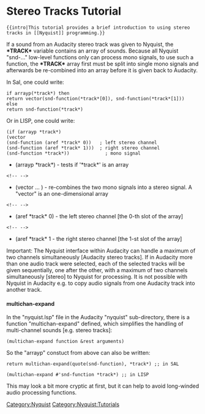 # Stereo Tracks Tutorial

```
{{intro|This tutorial provides a brief introduction to using stereo tracks in [[Nyquist]] programming.}}
```

If a sound from an Audacity stereo track was given to Nyquist, the **\*TRACK\*** variable contains an array of sounds. Because all Nyquist "snd-..." low-level functions only can process mono signals, to use such a function, the **\*TRACK\*** array first must be split into single mono signals and afterwards be re-combined into an array before it is given back to Audacity.

In Sal, one could write:

&#x20;`if arrayp(*track*) then`\
`return vector(snd-function(*track*[0]), snd-function(*track*[1]))`\
`else`\
`return snd-function(*track*)`

Or in LISP, one could write:

&#x20;`(if (arrayp *track*)`\
`(vector`\
`(snd-function (aref *track* 0))   ; left stereo channel`\
`(snd-function (aref *track* 1)))  ; right stereo channel`\
`(snd-function *track*))             ; mono signal`

* (arrayp \*track\*) - tests if '\*track\*' is an array

```
<!-- -->
```

* (vector ... ) - re-combines the two mono signals into a stereo signal. A "vector" is an one-dimensional array

```
<!-- -->
```

* (aref \*track\* 0) - the left stereo channel \[the 0-th slot of the array]

```
<!-- -->
```

* (aref \*track\* 1 - the right stereo channel \[the 1-st slot of the array]

Important: The Nyquist interface within Audacity can handle a maximum of two channels simultaneously \[Audacity stereo tracks]. If in Audacity more than one audio track were selected, each of the selected tracks will be given sequentially, one after the other, with a maximum of two channels simultaneously \[stereo] to Nyquist for processing. It is not possible with Nyquist in Audacity e.g. to copy audio signals from one Audacity track into another track.

#### multichan-expand <a href="#multichan_expand" id="multichan_expand"></a>

In the "nyquist.lsp" file in the Audacity "nyquist" sub-directory, there is a function "multichan-expand" defined, which simplifies the handling of multi-channel sounds \[e.g. stereo tracks]:

&#x20;`(multichan-expand function &rest arguments)`

So the "arrayp" constuct from above can also be written:

&#x20;`return multichan-expand(quote(snd-function), *track*) ;; in SAL`

&#x20;`(multichan-expand #'snd-function *track*) ;; in LISP`

This may look a bit more cryptic at first, but it can help to avoid long-winded audio processing functions.

[Category:Nyquist](Category:Nyquist) [Category:Nyquist:Tutorials](Category:Nyquist:Tutorials)
